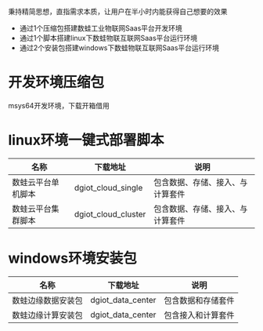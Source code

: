  秉持精简思想，直指需求本质，让用户在半小时内能获得自己想要的效果

 - 通过1个压缩包搭建数蛙工业物联网Saas平台开发环境
 - 通过1个脚本搭建linux下数蛙物联互联网Saas平台运行环境
 - 通过2个安装包搭建windows下数蛙物联互联网Saas平台运行环境

# 开发环境压缩包
  msys64开发环境，下载开箱借用
  
# linux环境一键式部署脚本
| 名称 | 下载地址 | 说明   |
| ------------ | ------------ | ------------ |
| 数蛙云平台单机脚本 |  dgiot_cloud_single |  包含数据、存储、接入、与计算套件 |
|  数蛙云平台集群脚本 |  dgiot_cloud_cluster |  包含数据、存储、接入、与计算套件|

# windows环境安装包
 | 名称 | 下载地址 | 说明   |
| ------------ | ------------ | ------------ |
|  数蛙边缘数据安装包 |  dgiot_data_center |  包含数据和存储套件 |
|  数蛙边缘计算安装包 |  dgiot_data_center |  包含接入和计算套件 |
